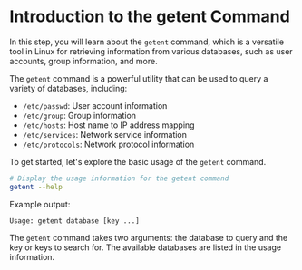 # Introduction to the getent Command

In this step, you will learn about the `getent` command, which is a versatile tool in Linux for retrieving information from various databases, such as user accounts, group information, and more.

The `getent` command is a powerful utility that can be used to query a variety of databases, including:

- `/etc/passwd`: User account information
- `/etc/group`: Group information
- `/etc/hosts`: Host name to IP address mapping
- `/etc/services`: Network service information
- `/etc/protocols`: Network protocol information

To get started, let's explore the basic usage of the `getent` command.

```bash
# Display the usage information for the getent command
getent --help
```

Example output:

```
Usage: getent database [key ...]
```

The `getent` command takes two arguments: the database to query and the key or keys to search for. The available databases are listed in the usage information.
